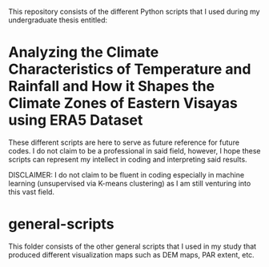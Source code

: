 This repository consists of the different Python scripts that I used during my undergraduate thesis entitled: 

# Analyzing the Climate Characteristics of Temperature and Rainfall and How it Shapes the Climate Zones of Eastern Visayas using ERA5 Dataset

These different scripts are here to serve as future reference for future codes. I do not claim to be a professional in said field, however,
I hope these scripts can represent my intellect in coding and interpreting said results.

DISCLAIMER: I do not claim to be fluent in coding especially in machine learning (unsupervised via K-means clustering) as I am still venturing 
into this vast field.


# general-scripts

This folder consists of the other general scripts that I used in my study that produced different visualization maps such as DEM maps, PAR extent, etc.
